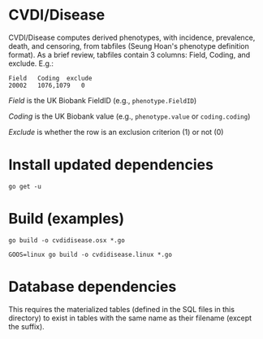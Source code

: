 # CVDI/Disease
CVDI/Disease computes derived phenotypes, with incidence, prevalence, death, and censoring, from tabfiles (Seung Hoan's phenotype definition format). As a brief review, tabfiles contain 3 columns: Field, Coding, and exclude. E.g.:

```
Field	Coding	exclude
20002	1076,1079	0
```

*Field* is the UK Biobank FieldID (e.g., `phenotype.FieldID`)

*Coding* is the UK Biobank value (e.g., `phenotype.value` or `coding.coding`)

*Exclude* is whether the row is an exclusion criterion (1) or not (0)

# Install updated dependencies
`go get -u`

# Build (examples)
`go build -o cvdidisease.osx *.go`

`GOOS=linux go build -o cvdidisease.linux *.go`

# Database dependencies
This requires the materialized tables (defined in the SQL files in this directory) to exist in tables with the same name as their filename (except the suffix).